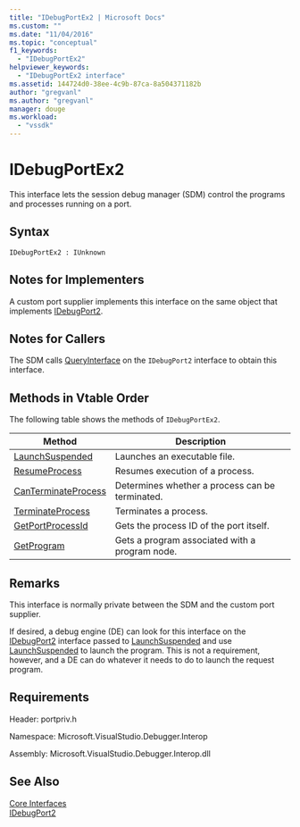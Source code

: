 ```yaml
---
title: "IDebugPortEx2 | Microsoft Docs"
ms.custom: ""
ms.date: "11/04/2016"
ms.topic: "conceptual"
f1_keywords: 
  - "IDebugPortEx2"
helpviewer_keywords: 
  - "IDebugPortEx2 interface"
ms.assetid: 144724d0-38ee-4c9b-87ca-8a504371182b
author: "gregvanl"
ms.author: "gregvanl"
manager: douge
ms.workload: 
  - "vssdk"
---
```

# IDebugPortEx2
This interface lets the session debug manager (SDM) control the programs and processes running on a port.  
  
## Syntax  
  
```  
IDebugPortEx2 : IUnknown  
```  
  
## Notes for Implementers  
 A custom port supplier implements this interface on the same object that implements [IDebugPort2](../../../extensibility/debugger/reference/idebugport2.md).  
  
## Notes for Callers  
 The SDM calls [QueryInterface](/cpp/atl/queryinterface) on the `IDebugPort2` interface to obtain this interface.  
  
## Methods in Vtable Order  
 The following table shows the methods of `IDebugPortEx2`.  
  
|Method|Description|  
|------------|-----------------|  
|[LaunchSuspended](../../../extensibility/debugger/reference/idebugportex2-launchsuspended.md)|Launches an executable file.|  
|[ResumeProcess](../../../extensibility/debugger/reference/idebugportex2-resumeprocess.md)|Resumes execution of a process.|  
|[CanTerminateProcess](../../../extensibility/debugger/reference/idebugportex2-canterminateprocess.md)|Determines whether a process can be terminated.|  
|[TerminateProcess](../../../extensibility/debugger/reference/idebugportex2-terminateprocess.md)|Terminates a process.|  
|[GetPortProcessId](../../../extensibility/debugger/reference/idebugportex2-getportprocessid.md)|Gets the process ID of the port itself.|  
|[GetProgram](../../../extensibility/debugger/reference/idebugportex2-getprogram.md)|Gets a program associated with a program node.|  
  
## Remarks  
 This interface is normally private between the SDM and the custom port supplier.  
  
 If desired, a debug engine (DE) can look for this interface on the [IDebugPort2](../../../extensibility/debugger/reference/idebugport2.md) interface passed to [LaunchSuspended](../../../extensibility/debugger/reference/idebugenginelaunch2-launchsuspended.md) and use [LaunchSuspended](../../../extensibility/debugger/reference/idebugportex2-launchsuspended.md) to launch the program. This is not a requirement, however, and a DE can do whatever it needs to do to launch the request program.  
  
## Requirements  
 Header: portpriv.h  
  
 Namespace: Microsoft.VisualStudio.Debugger.Interop  
  
 Assembly: Microsoft.VisualStudio.Debugger.Interop.dll  
  
## See Also  
 [Core Interfaces](../../../extensibility/debugger/reference/core-interfaces.md)   
 [IDebugPort2](../../../extensibility/debugger/reference/idebugport2.md)